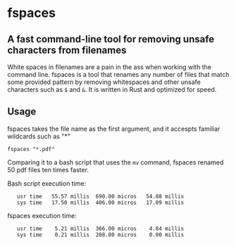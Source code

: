 # fspaces
## A fast command-line tool for removing unsafe characters from filenames

White spaces in filenames are a pain in the ass when working with the command line. fspaces is a tool that 
renames any number of files that match some provided pattern by removing whitespaces and other unsafe characters such as ```$``` and ```&```. It is written in Rust and optimized for speed.

## Usage

fspaces takes the file name as the first argument, and it accespts familiar wildcards such as "*"
```
fspaces "*.pdf"
```
Comparing it to a bash script that uses the ```mv``` command, fspaces renamed 50 pdf files ten times faster.

Bash script execution time:
```Executed in   69.74 millis    fish           external 
   usr time   55.57 millis  690.00 micros   54.88 millis 
   sys time   17.50 millis  406.00 micros   17.09 millis 
```
fspaces execution time:
```Executed in    5.22 millis    fish           external 
   usr time    5.21 millis  366.00 micros    4.84 millis 
   sys time    0.21 millis  208.00 micros    0.00 millis 
```
